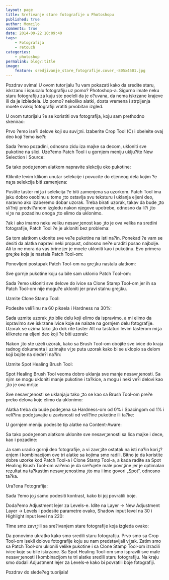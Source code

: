 ```yaml
---
layout: page
title: Sre?ivanje stare fotografije u Photoshopu
published: true
author: Momcilo
comments: true
date: 2014-09-22 10:09:40
tags:
    - Fotografija
    - retouch
categories:
    - photoshop
permalink: blog/:title
image:
    feature: sredjivanje_stare_fotografije.cover_-805x4501.jpg
---
```

Pozdrav svima! U ovom tutorijalu ?u vam pokazati kako da sredite staru, iskrzanu i ispucalu fotografiju uz pomo? Photoshop-a. Sigurno imate neku staru fotografiju za kuju ste po‍eleli da je o?uvana, da nema iskrzane krajeve ili da je izbledela. Uz pomo? nekoliko alatki, dosta vremena i strpljenja mo‍ete svakoj fotografiji vratiti prvobitan izgled.

U ovom tutorijalu ?e se koristiti ova fotografija, koju sam prethodno skenirao:



Prvo ?emo ise?i delove koji su suviڑni. Izaberite Crop Tool (C) i obele‍ite ovaj deo koji ?emo ise?i:



Sada ?emo pozadini, odnosno zidu iza majke sa decom, ukloniti sve pukotine na slici. Uze?emo Patch Tool i u gornjem meniju uklju?ite New Selection i Source:



Sa tako podeڑenom alatkom napravite slekciju oko pukotine:



Kliknite levim klikom unutar selekcije i povucite do ‍eljeneog dela kojim ?e naڑa selekcija biti zamenjena:



Pustite taster miڑa i selekcija ?e biti zamenjena sa uzorkom. Patch Tool ima jaku dobro osobinu u tome ڑto ostavlja svu teksturu i uklanja ‍eljeni deo, naravno ako izaberemo dobar uzorak. Treba birati uzorak, takav da bude ڑto sli?niji predvi?anom izgledu nakon njegove upotrebe, odnosno da li?i ڑto viڑe na pozadinu onoga ڑto ‍elimo da uklonimo.
  
?ak i ako imamo neku veliku nesavrڑenost kao ڑto je ova velika na sredini fotografije, Patch Tool ?e je ukloniti bez problema:



Sa tom alatkom uklonite sve ve?e pukotine na isti na?in. Ponekad ?e vam se desiti da alatka napravi neki propust, odnosno ne?e uraditi posao najbolje. Ali to ne mora da vas brine jer je mo‍ete ukloniti kao i pukotinu. Evo primera greڑke koja je nastala Patch Tool-om:



Ponovljeni postupak Patch Tool-om na greڑku nastalu alatkom:



Sve gornje pukotine koju su bile sam uklonio Patch Tool-om:



Sada ?emo ukloniti sve delove do ivice sa Clone Stamp Tool-om jer ih sa Patch Tool-om nije mogu?e ukloniti jer pravi stalnu greڑku.
  
Uzmite Clone Stamp Tool:



Podesite veli?inu na 60 piksela i Hardness na 30%:



Sada uzmite uzorak ڑto bli‍e delu koji ‍elimo da ispravimo, a mi ‍elimo da ispravimo sve iskrzane ivice koje se nalaze na gornjem delu fotografije. Uzorak se uzima tako ڑto dok r‍ite taster Alt na tastaturi levim tasterom miڑa kliknete na ‍eljeni deo koji ?e biti uzorak:



Nakon ڑto ste uzeli uzorak, kako sa Brush Tool-om obojite sve ivice do kraja radnog dokumenta i uzimajte viڑe puta uzorak kako bi se uklopio sa delom koji bojite na slede?i na?in:



Uzmite Spot Healing Brush Tool:



Spot Healing Brush Tool veoma dobro uklanja sve manje nesavrڑenosti. Sa njim se mogu ukloniti manje pukotine i ta?kice, a mogu i neki ve?i delovi kao ڑto je ova mrlja:



Sve nesavrڑenosti se uklanjaju tako ڑto se kao sa Brush Tool-om pre?e preko delova koje ‍elimo da uklonimo:



Alatka treba da bude podeڑena sa Hardness-om od 0% i Spacingom od 1% i veli?inu podeڑavajte u zavisnosti od veli?ine pukotine ili ta?ke:



U gornjem meniju podesite tip alatke na Content-Aware:



Sa tako podeڑenom alatkom uklonite sve nesavrڑenosti sa lica majke i dece, kao i pozadine:



Ja sam uradio gornji deo fotografije, a vi zavrڑite ostatak na isti na?in koriڑ?enjem i kombinacijom ove tri alatke sa kojima smo radili. Bitno je da koristite dobre uzorke kod Patch Tool-a i Clone Stamp Tool-a, a kada radite sa Spot Healing Brush Tool-om va?eno je da sre?ujete male povrڑine jer je optimalan rezultat na ta?kastim nesavrڑenostima ڑto mu i ime govori „Spot“, odnosno ta?ka.
  
Ura?ena Fotografija:



Sada ?emo joڑ samo podesiti kontrast, kako bi joj povratili boje.
  
Doda?emo Adjustment lejer za Levels-e. Idite na Layer -> New Adjustment Layer -> Levels i podesite parametre ovako, Shadow input level na 30 i Highlight input level na 220:





Time smo zavrڑili sa sre?ivanjem stare fotografije koja izgleda ovako:



Da ponovimo ukratko kako smo sredili staru fotografiju. Prvo smo sa Crop Tool-om isekli dolove fotografije koju su nam predstavljali viڑak. Zatim smo sa Patch Tool-om uklonili velike pukotine i sa Clone Stamp Tool-om izradili ivice koje su bile iskrzane. Sa Spot Healing Tool-om smo ispravili sve male nesavrڑenosti i kombinacijom te tri alatke sredili staru fotografiju. Na kraju smo dodali Adjustment lejer za Levels-e kako bi povratili boje fotografiji.
  
Pozdrav do slede?eg tuorijala!